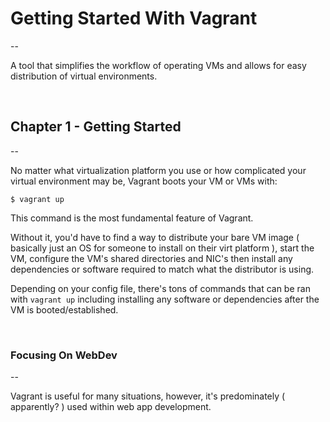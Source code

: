 # Getting Started With Vagrant

--

A tool that simplifies the workflow of operating VMs and allows for easy distribution of virtual environments.


<br>


## Chapter 1 - Getting Started 

--

No matter what virtualization platform you use or how complicated your virtual environment may be, Vagrant boots your VM or VMs with:

`$ vagrant up`

This command is the most fundamental feature of Vagrant. 

Without it, you'd have to find a way to distribute your bare VM image ( basically just an OS for someone to install on their virt platform ), start the VM, configure the VM's shared directories and NIC's then install any dependencies or software required to match what the distributor is using. 

Depending on your config file, there's tons of commands that can be ran with `vagrant up` including installing any software or dependencies after the VM is booted/established. 

<br>

### Focusing On WebDev 

--

Vagrant is useful for many situations, however, it's predominately ( apparently? ) used within web app development. 
